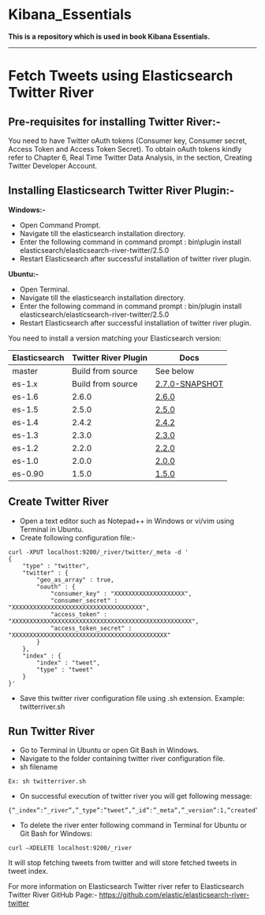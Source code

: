 # Kibana_Essentials
**This is a repository which is used in book Kibana Essentials.**

----

Fetch Tweets using Elasticsearch Twitter River
==================================

Pre-requisites for installing Twitter River:-
-------------

You need to have Twitter oAuth tokens  (Consumer key, Consumer secret, Access Token and Access Token Secret). To obtain oAuth tokens kindly refer to Chapter 6, Real Time Twitter Data Analysis, in the section, Creating Twitter Developer Account.

Installing Elasticsearch Twitter River Plugin:-
------------

**Windows:-**
* Open Command Prompt.
*	Navigate till the elasticsearch installation directory.
*	Enter  the following command in command prompt : bin\plugin install elasticsearch/elasticsearch-river-twitter/2.5.0
*	Restart Elasticsearch after successful installation of twitter river plugin.

**Ubuntu:-**
*	Open Terminal.
*	Navigate till the elasticsearch installation directory.
*	Enter  the following command in command prompt : bin/plugin install elasticsearch/elasticsearch-river-twitter/2.5.0 
*	Restart Elasticsearch after successful installation of twitter river plugin.

You need to install a version matching your Elasticsearch version:

|       Elasticsearch    |Twitter River Plugin|                                                            Docs                                                                   |
|------------------------|-------------------|------------------------------------------------------------------------------------------------------------------------------------|
|    master              | Build from source | See below                                                                                                                          |
|    es-1.x              | Build from source  | [2.7.0-SNAPSHOT](https://github.com/elasticsearch/elasticsearch-river-twitter/tree/es-1.x/#version-270-snapshot-for-elasticsearch-1x)|
|    es-1.6              |     2.6.0         | [2.6.0](https://github.com/elastic/elasticsearch-river-twitter/tree/v2.6.0/#version-260-for-elasticsearch-16)                  |
|    es-1.5              |     2.5.0         | [2.5.0](https://github.com/elastic/elasticsearch-river-twitter/tree/v2.5.0/#version-250-for-elasticsearch-15)                  |
|    es-1.4              |     2.4.2         | [2.4.2](https://github.com/elasticsearch/elasticsearch-river-twitter/tree/v2.4.2/#version-242-for-elasticsearch-14)                  |
|    es-1.3              |     2.3.0         | [2.3.0](https://github.com/elasticsearch/elasticsearch-river-twitter/tree/v2.3.0/#version-230-for-elasticsearch-13)                  |
|    es-1.2              |     2.2.0         | [2.2.0](https://github.com/elasticsearch/elasticsearch-river-twitter/tree/v2.2.0/#twitter-river-plugin-for-elasticsearch)          |
|    es-1.0              |     2.0.0         | [2.0.0](https://github.com/elasticsearch/elasticsearch-river-twitter/tree/v2.0.0/#twitter-river-plugin-for-elasticsearch)          |
|    es-0.90             |     1.5.0         | [1.5.0](https://github.com/elasticsearch/elasticsearch-river-twitter/tree/v1.5.0/#twitter-river-plugin-for-elasticsearch)          |

Create Twitter River 
------------

*	Open a text editor such as Notepad++ in Windows or vi/vim using Terminal in Ubuntu.
*	Create following configuration file:-

```
curl -XPUT localhost:9200/_river/twitter/_meta -d '
{	
    "type" : "twitter",
    "twitter" : {
		"geo_as_array" : true,
		"oauth" : {
            "consumer_key" : "XXXXXXXXXXXXXXXXXXXX",
            "consumer_secret" : "XXXXXXXXXXXXXXXXXXXXXXXXXXXXXXXXXXXXX",
            "access_token" : "XXXXXXXXXXXXXXXXXXXXXXXXXXXXXXXXXXXXXXXXXXXXXXXXXXX",
            "access_token_secret" : "XXXXXXXXXXXXXXXXXXXXXXXXXXXXXXXXXXXXXXXXXXXX"
        }
    }, 
    "index" : {
        "index" : "tweet",
        "type" : "tweet"
    }
}'

```
*	Save this twitter river configuration file using .sh extension. Example: twitterriver.sh

Run Twitter River 
------------

*	Go to Terminal in Ubuntu or open Git Bash in Windows.
*	Navigate to the folder containing twitter river configuration file.
*	sh filename
```
Ex: sh twitterriver.sh
```
*	On successful execution of twitter  river you will get following message:
```
{“_index”:”_river”,”_type”:”tweet”,”_id”:”_meta”,”_version”:1,”created”:true}
```
*	To delete the river enter following command in Terminal for Ubuntu or Git Bash for Windows:
```
curl –XDELETE localhost:9200/_river
```
It will stop  fetching tweets from twitter and will store fetched tweets in tweet index.

For more information on Elasticsearch Twitter river refer to Elasticsearch Twitter River GitHub Page:-
https://github.com/elastic/elasticsearch-river-twitter
